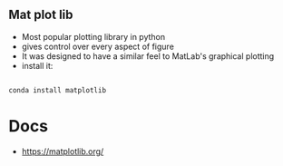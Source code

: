 ## Mat plot lib
- Most popular plotting library in python
- gives control over every aspect of figure 
- It was designed to have a similar feel to MatLab's graphical plotting
- install it:
```

conda install matplotlib

```

# Docs
- https://matplotlib.org/



